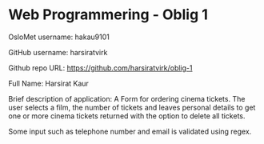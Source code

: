Web Programmering - Oblig 1
=======
OsloMet username: hakau9101

GitHub username: harsiratvirk

Github repo URL: https://github.com/harsiratvirk/oblig-1

Full Name: Harsirat Kaur

Brief description of application:
A Form for ordering cinema tickets. The user selects a film, the number of 
tickets and leaves personal details to get one or more cinema tickets returned with the 
option to delete all tickets.

Some input such as telephone number and email is validated using regex.

